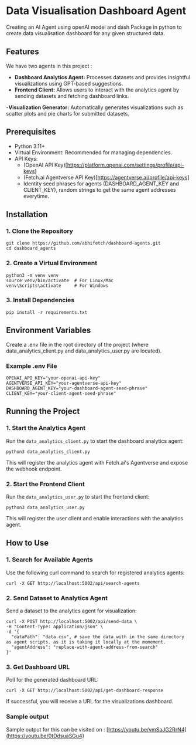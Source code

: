 # Data Visualisation Dashboard Agent

Creating an AI Agent using openAI model and dash Package in python to create data visualisation dashboard for any given structured data.

## Features

We have two agents in this project : 

- **Dashboard Analytics Agent:** Processes datasets and provides insightful visualizations using GPT-based suggestions.
- **Frontend Client:** Allows users to interact with the analytics agent by sending datasets and fetching dashboard links.



-**Visualization Generator:** Automatically generates visualizations such as scatter plots and pie charts for submitted datasets.

## Prerequisites

- Python 3.11+
- Virtual Environment: Recommended for managing dependencies.
- API Keys:
    - (OpenAI API Key)[https://platform.openai.com/settings/profile/api-keys]
    - (Fetch.ai Agentverse API Key)[https://agentverse.ai/profile/api-keys]
    - Identity seed phrases for agents (DASHBOARD_AGENT_KEY and CLIENT_KEY), random strings to get the same agent addresses everytime.

## Installation

### 1. Clone the Repository

```
git clone https://github.com/abhifetch/dashboard-agents.git
cd dashboard_agents
```

### 2. Create a Virtual Environment

```
python3 -m venv venv
source venv/bin/activate  # For Linux/Mac
venv\Scripts\activate     # For Windows
```

### 3. Install Dependencies
```
pip install -r requirements.txt
```

## Environment Variables

Create a .env file in the root directory of the project (where data_analytics_client.py and data_analytics_user.py are located).

### Example .env File

```
OPENAI_API_KEY="your-openai-api-key"
AGENTVERSE_API_KEY="your-agentverse-api-key"
DASHBOARD_AGENT_KEY="your-dashboard-agent-seed-phrase"
CLIENT_KEY="your-client-agent-seed-phrase"
```

## Running the Project

### 1. Start the Analytics Agent

Run the `data_analytics_client.py` to start the dashboard analytics agent:

```
python3 data_analytics_client.py
```
This will register the analytics agent with Fetch.ai's Agentverse and expose the webhook endpoint.

### 2. Start the Frontend Client
Run the `data_analytics_user.py` to start the frontend client:

```
python3 data_analytics_user.py
```
This will register the user client and enable interactions with the analytics agent.

## How to Use
### 1. Search for Available Agents
Use the following curl command to search for registered analytics agents:
```
curl -X GET http://localhost:5002/api/search-agents
```

### 2. Send Dataset to Analytics Agent
Send a dataset to the analytics agent for visualization:
```
curl -X POST http://localhost:5002/api/send-data \
-H "Content-Type: application/json" \
-d '{
  "dataPath": "data.csv", # save the data with in the same directory as agent scripts. as it is taking it locally at the momement.
  "agentAddress": "replace-with-agent-address-from-search"
}'
```

### 3. Get Dashboard URL
Poll for the generated dashboard URL:

```
curl -X GET http://localhost:5002/api/get-dashboard-response
```

If successful, you will receive a URL for the visualizations dashboard.

### Sample output

Sample output for this can be visited on : [https://youtu.be/vmSaJG2RrN4](https://youtu.be/0tDdsuaSGu4)


